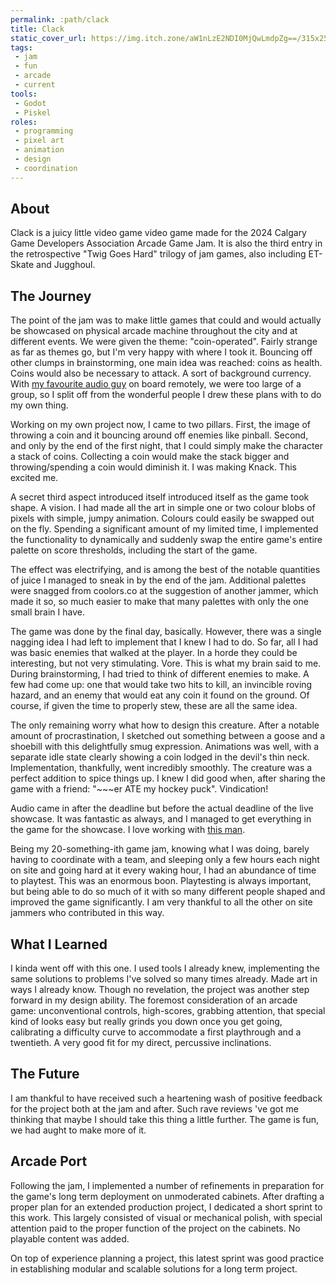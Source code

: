 ```yaml
---
permalink: :path/clack
title: Clack
static_cover_url: https://img.itch.zone/aW1nLzE2NDI0MjQwLmdpZg==/315x250%23cm/Q4GWMY.gif
tags:
 - jam
 - fun
 - arcade
 - current
tools:
 - Godot
 - Piskel
roles:
 - programming
 - pixel art
 - animation
 - design
 - coordination
---
```


## About
Clack is a juicy little video game video game made for the 2024 Calgary Game Developers Association Arcade Game Jam. It is also the third entry in the retrospective "Twig Goes Hard" trilogy of jam games, also including ET-Skate and Jugghoul.

## The Journey
The point of the jam was to make little games that could and would actually be showcased on physical arcade machine throughout the city and at different events. We were given the theme: "coin-operated". Fairly strange as far as themes go, but I'm very happy with where I took it. Bouncing off other clumps in brainstorming, one main idea was reached: coins as health. Coins would also be necessary to attack. A sort of background currency. With [my favourite audio guy][0] on board remotely, we were too large of a group, so I split off from the wonderful people I drew these plans with to do my own thing.

Working on my own project now, I came to two pillars. First, the image of throwing a coin and it bouncing around off enemies like pinball. Second, and only by the end of the first night, that I could simply make the character a stack of coins. Collecting a coin would make the stack bigger and throwing/spending a coin would diminish it. I was making Knack. This excited me.

A secret third aspect introduced itself introduced itself as the game took shape. A vision. I had made all the art in simple one or two colour blobs of pixels with simple, jumpy animation. Colours could easily be swapped out on the fly. Spending a significant amount of my limited time, I implemented the functionality to dynamically and suddenly swap the entire game's entire palette on score thresholds, including the start of the game.

The effect was electrifying, and is among the best of the notable quantities of juice I managed to sneak in by the end of the jam. Additional palettes were snagged from coolors.co at the suggestion of another jammer, which made it so, so much easier to make that many palettes with only the one small brain I have.

The game was done by the final day, basically. However, there was a single nagging idea I had left to implement that I knew I had to do. So far, all I had was basic enemies that walked at the player. In a horde they could be interesting, but not very stimulating. Vore. This is what my brain said to me. During brainstorming, I had tried to think of different enemies to make. A few had come up: one that would take two hits to kill, an invincible roving hazard, and an enemy that would eat any coin it found on the ground. Of course, if given the time to properly stew, these are all the same idea.

The only remaining worry what how to design this creature. After a notable amount of procrastination, I sketched out something between a goose and a shoebill with this delightfully smug expression. Animations was well, with a separate idle state clearly showing a coin lodged in the devil's thin neck. Implementation, thankfully, went incredibly smoothly. The creature was a perfect addition to spice things up. I knew I did good when, after sharing the game with a friend: "~~~er ATE my hockey puck". Vindication!

Audio came in after the deadline but before the actual deadline of the live showcase. It was fantastic as always, and I managed to get everything in the game for the showcase. I love working with [this man][0].

Being my 20-something-ith game jam, knowing what I was doing, barely having to coordinate with a team, and sleeping only a few hours each night on site and going hard at it every waking hour, I had an abundance of time to playtest. This was an enormous boon. Playtesting is always important, but being able to do so much of it with so many different people shaped and improved the game significantly. I am very thankful to all the other on site jammers who contributed in this way.

## What I Learned
I kinda went off with this one. I used tools I already knew, implementing the same solutions to problems I've solved so many times already. Made art in ways I already know. Though no revelation, the project was another step forward in my design ability. The foremost consideration of an arcade game: unconventional controls, high-scores, grabbing attention, that special kind of looks easy but really grinds you down once you get going, calibrating a difficulty curve to accommodate a first playthrough and a twentieth. A very good fit for my direct, percussive inclinations.

## The Future
I am thankful to have received such a heartening wash of positive feedback for the project both at the jam and after. Such rave reviews 've got me thinking that maybe I should take this thing a little further. The game is fun, we had aught to make more of it.

## Arcade Port
Following the jam, I implemented a number of refinements in preparation for the game's long term deployment on unmoderated cabinets. After drafting a proper plan for an extended production project, I dedicated a short sprint to this work. This largely consisted of visual or mechanical polish, with special attention paid to the proper function of the project on the cabinets. No playable content was added.

On top of experience planning a project, this latest sprint was good practice in establishing modular and scalable solutions for a long term project.

[0]: https://roboplomat.bandcamp.com